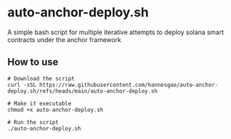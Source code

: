 # auto-anchor-deploy.sh
A simple bash script for multiple iterative attempts to deploy solana smart contracts under the anchor framework

## How to use
```
# Download the script
curl -sSL https://raw.githubusercontent.com/hannesgao/auto-anchor-deploy.sh/refs/heads/main/auto-anchor-deploy.sh

# Make it executable
chmod +x auto-anchor-deploy.sh

# Run the script
./auto-anchor-deploy.sh
```

